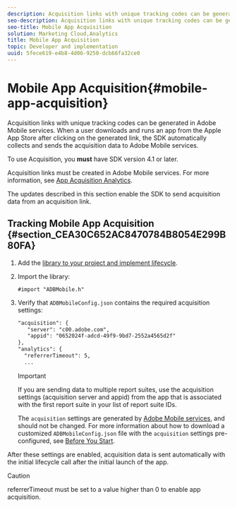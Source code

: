 ```yaml
---
description: Acquisition links with unique tracking codes can be generated in Adobe Mobile services. When a user downloads and runs an app from the Apple App Store after clicking on the generated link, the SDK automatically collects and sends the acquisition data to Adobe Mobile services.
seo-description: Acquisition links with unique tracking codes can be generated in Adobe Mobile services. When a user downloads and runs an app from the Apple App Store after clicking on the generated link, the SDK automatically collects and sends the acquisition data to Adobe Mobile services.
seo-title: Mobile App Acquisition
solution: Marketing Cloud,Analytics
title: Mobile App Acquisition
topic: Developer and implementation
uuid: 5fece619-e4b8-4d06-9250-dcb66fa32ce0
---
```


# Mobile App Acquisition{#mobile-app-acquisition}

Acquisition links with unique tracking codes can be generated in Adobe Mobile services. When a user downloads and runs an app from the Apple App Store after clicking on the generated link, the SDK automatically collects and sends the acquisition data to Adobe Mobile services.

 To use Acquisition, you **must** have SDK version 4.1 or later.

Acquisition links must be created in Adobe Mobile services. For more information, see [App Acquisition Analytics](https://marketing.adobe.com/resources/help/en_US/mobile/?f=acquisition).

The updates described in this section enable the SDK to send acquisition data from an acquisition link.

## Tracking Mobile App Acquisition {#section_CEA30C652AC8470784B8054E299B80FA}

1. Add the [library to your project and implement lifecycle](../getting-started/dev-qs.md#concept_13176B6E37F547D6935E37125F457972). 
1. Import the library: 

   ```
   #import "ADBMobile.h"
   ```

1. Verify that `ADBMobileConfig.json` contains the required acquisition settings: 

   ```xml
   "acquisition": { 
      "server": "c00.adobe.com", 
      "appid": "0652024f-adcd-49f9-9bd7-2552a4565d2f" 
   }, 
   "analytics": { 
     "referrerTimeout": 5, 
     ...
   ```

   >[!IMPORTANT]
   >
   >If you are sending data to multiple report suites, use the acquisition settings (acquisition server and appid) from the app that is associated with the first report suite in your list of report suite IDs.

   The `acquisition` settings are generated by [Adobe Mobile services](https://mobilemarketing.adobe.com), and should not be changed. For more information about how to download a customized `ADBMobileConfig.json` file with the `acquisition` settings pre-configured, see [Before You Start](../getting-started/requirements.md#concept_2FA4E790CA1646FFB44488CF017821DE).

After these settings are enabled, acquisition data is sent automatically with the initial lifecycle call after the initial launch of the app.

>[!CAUTION]
>
>referrerTimeout must be set to a value higher than 0 to enable app acquisition.

